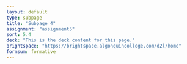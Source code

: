 ```yaml
---
layout: default
type: subpage
title: "Subpage 4"
assignment: "assignment5"
sort: 5.4
deck: "This is the deck content for this page."
brightspace: "https://brightspace.algonquincollege.com/d2l/home"
formsum: formative
---
```

